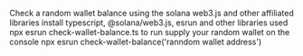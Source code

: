 Check a random wallet balance using the solana web3.js and other affiliated libraries
install typescript, @solana/web3.js, esrun and other libraries used
npx esrun check-wallet-balance.ts to run
supply your random wallet on the console
npx esrun check-wallet-balance('ranndom wallet address')

